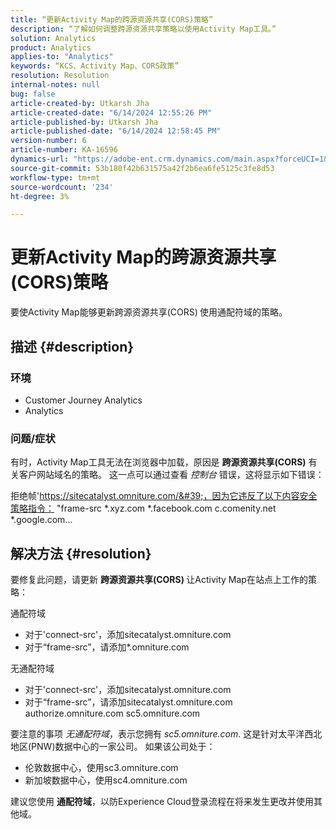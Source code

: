 ```yaml
---
title: “更新Activity Map的跨源资源共享(CORS)策略”
description: “了解如何调整跨源资源共享策略以使用Activity Map工具。”
solution: Analytics
product: Analytics
applies-to: "Analytics"
keywords: “KCS、Activity Map、CORS政策”
resolution: Resolution
internal-notes: null
bug: false
article-created-by: Utkarsh Jha
article-created-date: "6/14/2024 12:55:26 PM"
article-published-by: Utkarsh Jha
article-published-date: "6/14/2024 12:58:45 PM"
version-number: 6
article-number: KA-16596
dynamics-url: "https://adobe-ent.crm.dynamics.com/main.aspx?forceUCI=1&pagetype=entityrecord&etn=knowledgearticle&id=6c7e5f5a-4d2a-ef11-840a-00224809e160"
source-git-commit: 53b180f42b631575a42f2b6ea6fe5125c3fe8d53
workflow-type: tm+mt
source-wordcount: '234'
ht-degree: 3%

---
```


# 更新Activity Map的跨源资源共享(CORS)策略


要使Activity Map能够更新跨源资源共享(CORS)<b> </b>使用通配符域的策略。

## 描述 {#description}


### <b>环境 </b>

- Customer Journey Analytics
- Analytics




### <b>问题/症状</b>

有时，Activity Map工具无法在浏览器中加载，原因是 <b>跨源资源共享(CORS)</b> 有关客户网站域名的策略。 这一点可以通过查看 *控制台* 错误，这将显示如下错误：

拒绝帧&#39;https://sitecatalyst.omniture.com/&#39;，因为它违反了以下内容安全策略指令： &quot;frame-src \*.xyz.com \*.facebook.com c.comenity.net \*.google.com...


## 解决方法 {#resolution}


要修复此问题，请更新 <b>跨源资源共享(CORS) </b>让Activity Map在站点上工作的策略：

通配符域

- 对于&#39;connect-src&#39;，添加sitecatalyst.omniture.com
- 对于“frame-src”，请添加\*.omniture.com


无通配符域

- 对于&#39;connect-src&#39;，添加sitecatalyst.omniture.com
- 对于“frame-src”，请添加sitecatalyst.omniture.com authorize.omniture.com sc5.omniture.com


要注意的事项 *无通配符域*，表示您拥有 *sc5.omniture.com*. 这是针对太平洋西北地区(PNW)数据中心的一家公司。 如果该公司处于：

- 伦敦数据中心，使用sc3.omniture.com
- 新加坡数据中心，使用sc4.omniture.com


建议您使用 <b>通配符域</b>，以防Experience Cloud登录流程在将来发生更改并使用其他域。
